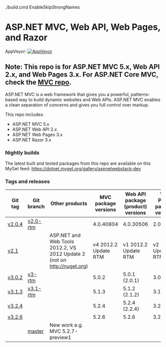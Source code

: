 
./build.cmd EnableSkipStrongNames
 
ASP.NET MVC, Web API, Web Pages, and Razor
===

AppVeyor: [![AppVeyor](https://ci.appveyor.com/api/projects/status/github/aspnet/aspnetwebstack?branch=master&svg=true)](https://ci.appveyor.com/project/aspnetci/aspnetwebstack/branch/master)

## Note: This repo is for ASP.NET MVC 5.x, Web API 2.x, and Web Pages 3.x. For ASP.NET Core MVC, check the [MVC repo](https://github.com/aspnet/Mvc).

ASP.NET MVC is a web framework that gives you a powerful, patterns-based way to build dynamic websites and Web APIs. ASP.NET MVC enables a clean separation of concerns and gives you full control over markup.

This repo includes:

* ASP.NET MVC 5.x
* ASP.NET Web API 2.x
* ASP.NET Web Pages 3.x
* ASP.NET Razor 3.x

### Nightly builds

The latest built and tested packages from this repo are available on this MyGet feed: https://dotnet.myget.org/gallery/aspnetwebstack-dev

### Tags and releases

Git tag|Git branch|Other products|MVC package versions|Web API package (product) versions|Web Pages package versions
--------|--------------|------------|------------|------------|------------
[v2.0.4](https://github.com/aspnet/AspNetWebStack/tree/v2.0.4)|[v2.0-rtm](https://github.com/aspnet/AspNetWebStack/tree/v2.0-rtm)||4.0.40804|4.0.30506|2.0.30506
[v2.1](https://github.com/aspnet/AspNetWebStack/tree/v2.1)||ASP.NET and Web Tools 2012.2, VS 2012 Update 2 (not on http://nuget.org)|v4 2012.2 Update RTM|v1 2012.2 Update RTM|v2 2012.2 Update RTM
[v3.0.2](https://github.com/aspnet/AspNetWebStack/tree/v3.0.2)|[v3-rtm](https://github.com/aspnet/AspNetWebStack/tree/v3-rtm)||5.0.2|5.0.1 (2.0.1)|3.0.1
[v3.1.3](https://github.com/aspnet/AspNetWebStack/tree/v3.1.3)|[v3.1-rtm](https://github.com/aspnet/AspNetWebStack/tree/v3.1-rtm)||5.1.3|5.1.2 (2.1.2)|3.1.2
[v3.2.4](https://github.com/aspnet/AspNetWebStack/tree/v3.2.4)|||5.2.4|5.2.4 (2.2.4)|3.2.4
[v3.2.6](https://github.com/aspnet/AspNetWebStack/tree/v3.2.6)|||5.2.6|5.2.6|3.2.6
||[master](https://github.com/aspnet/AspNetWebStack/tree/master)|New work e.g. MVC 5.2.7-preview1|||
